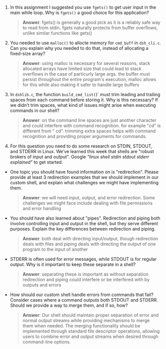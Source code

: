 1. In this assignment I suggested you use `fgets()` to get user input in the main while loop. Why is `fgets()` a good choice for this application?

    > **Answer**:  fgets() is generally a good pick as it is a reliably safe way to read from
    >stdin. fgets naturally protects from buffer overflows, unlike similar functions like gets()

2. You needed to use `malloc()` to allocte memory for `cmd_buff` in `dsh_cli.c`. Can you explain why you needed to do that, instead of allocating a fixed-size array?

    > **Answer**:  using malloc is necessary for several reasons, stack allocated arrays have
    >limited size that could lead to stack overflows in the case of particurly large args. the
    >buffer must persist throughout the entire program's execution, malloc allows for this while
    >also making it safer to handle large buffers


3. In `dshlib.c`, the function `build_cmd_list(`)` must trim leading and trailing spaces from each command before storing it. Why is this necessary? If we didn't trim spaces, what kind of issues might arise when executing commands in our shell?

    > **Answer**:  on the command line spaces are just another character and could interfere with
    >command recognition. for example "cd" is different from " cd". trimming extra spaces helps
    >with command recognition and providing proper arguments for commands. 

4. For this question you need to do some research on STDIN, STDOUT, and STDERR in Linux. We've learned this week that shells are "robust brokers of input and output". Google _"linux shell stdin stdout stderr explained"_ to get started.

- One topic you should have found information on is "redirection". Please provide at least 3 redirection examples that we should implement in our custom shell, and explain what challenges we might have implementing them.

    > **Answer**: we will need input, output, and error redirection. Some challenges we might face
    > include dealing with file permissions and error handling

- You should have also learned about "pipes". Redirection and piping both involve controlling input and output in the shell, but they serve different purposes. Explain the key differences between redirection and piping.

    > **Answer**:  both deal with directing input/output, though redirection deals with files
    > and piping deals with directing the output of one program to the input of another

- STDERR is often used for error messages, while STDOUT is for regular output. Why is it important to keep these separate in a shell?

    > **Answer**:  separating these is important as without separation redirection and piping 
    > could interfere or be interfered with by outputs and errors

- How should our custom shell handle errors from commands that fail? Consider cases where a command outputs both STDOUT and STDERR. Should we provide a way to merge them, and if so, how?

    > **Answer**: Our shell should maintain proper separation of error and normal output streams 
    > while providing mechanisms to merge them when needed. The merging functionality should be
    > implemented through standard file descriptor operations, allowing users to combine error and 
    > output streams when desired through command-line options.